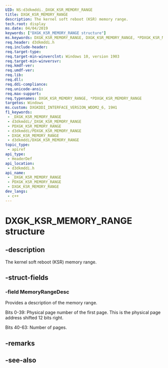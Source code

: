 ```yaml
---
UID: NS:d3dkmddi._DXGK_KSR_MEMORY_RANGE
title: DXGK_KSR_MEMORY_RANGE
description: The kernel soft reboot (KSR) memory range.
tech.root: display
ms.date: 04/04/2019
keywords: ["DXGK_KSR_MEMORY_RANGE structure"]
ms.keywords: DXGK_KSR_MEMORY_RANGE, DXGK_KSR_MEMORY_RANGE, *PDXGK_KSR_MEMORY_RANGE,
req.header: d3dkmddi.h
req.include-header: 
req.target-type: 
req.target-min-winverclnt: Windows 10, version 1903
req.target-min-winversvr: 
req.kmdf-ver: 
req.umdf-ver: 
req.lib: 
req.dll: 
req.ddi-compliance: 
req.unicode-ansi: 
req.max-support: 
req.typenames: DXGK_KSR_MEMORY_RANGE, *PDXGK_KSR_MEMORY_RANGE
targetos: Windows
ms.custom: DXGKDDI_INTERFACE_VERSION_WDDM2_6, 19H1
f1_keywords:
 - _DXGK_KSR_MEMORY_RANGE
 - d3dkmddi/_DXGK_KSR_MEMORY_RANGE
 - PDXGK_KSR_MEMORY_RANGE
 - d3dkmddi/PDXGK_KSR_MEMORY_RANGE
 - DXGK_KSR_MEMORY_RANGE
 - d3dkmddi/DXGK_KSR_MEMORY_RANGE
topic_type:
 - apiref
api_type:
 - HeaderDef
api_location:
 - d3dkmddi.h
api_name:
 - _DXGK_KSR_MEMORY_RANGE
 - PDXGK_KSR_MEMORY_RANGE
 - DXGK_KSR_MEMORY_RANGE
dev_langs:
 - c++
---
```


# DXGK_KSR_MEMORY_RANGE structure


## -description

The kernel soft reboot (KSR) memory range.

## -struct-fields

### -field MemoryRangeDesc

Provides a description of the memory range.

Bits 0-39: Physical page number of the first page. This is the physical page address shifted 12 bits right.

Bits 40-63: Number of pages.

## -remarks

## -see-also


